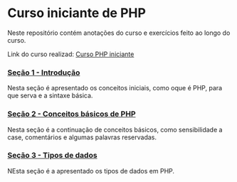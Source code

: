 # Curso iniciante de PHP

Neste repositório contém anotações do curso e exercícios feito ao longo do curso. 

Link do curso realizad: [Curso PHP iniciante](https://www.udemy.com/course/php-do-zero-a-maestria-com-projetos-incriveis/)

### [Seção 1 - Introdução](./secao_01/)

Nesta seção é apresentado os conceitos iniciais, como oque é PHP, para que serva e a sintaxe básica. 

### [Seção 2 - Conceitos básicos de PHP](./secao_02/)

Nesta seção é a continuação de conceitos básicos, como sensibilidade a case, comentários e algumas palavras reservadas. 


### [Seção 3 - Tipos de dados](./secao_03/)

NEsta seção é a apresentado os tipos de dados em PHP. 
